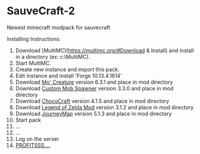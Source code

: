 # SauveCraft-2
Newest minecraft modpack for sauvecraft

Installing Instructions: 

1. Download [MultiMC](https://multimc.org/#Download & Install) and install in a directory (ex: c:\MultiMC).
2. Start MultiMC.
2. Create new instance and import this pack.
3. Edit instance and install 'Forge 10.13.4.1614'
4. Download [Mo' Creature](http://minecraft.curseforge.com/projects/mo-creatures) version 6.3.1 and place in mod directory
5. Download [Custom Mob Spawner](http://minecraft.curseforge.com/projects/custom-mob-spawner) version 3.3.0 and place in mod directory
6. Download [ChocoCraft](http://minecraft.curseforge.com/projects/chococraft) version 4.1.5 and place in mod directory
7. Download [Legend of Zelda Mod](http://minecraft.curseforge.com/projects/legend-of-zelda-mod) version 3.1.2 and place in mod directory
8. Download [JourneyMap](http://minecraft.curseforge.com/projects/journeymap-32274) version 5.1.3 and place in mod directory
9. Start pack
10. ...
11. ...
12. Log on the server
13. [PROFITSSS....](https://www.youtube.com/watch?v=rzZLIBlFWUI)